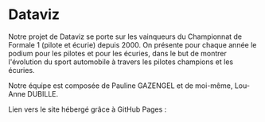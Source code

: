 # Dataviz

Notre projet de Dataviz se porte sur les vainqueurs du Championnat de Formale 1 (pilote et écurie) depuis 2000. On présente pour chaque année le podium pour les pilotes et pour les écuries, dans le but de montrer l'évolution du sport automobile à travers les pilotes champions et les écuries.

Notre équipe est composée de Pauline GAZENGEL et de moi-même, Lou-Anne DUBILLE.

Lien vers le site hébergé grâce à GitHub Pages : 

